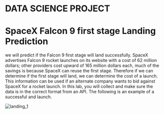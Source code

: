 # DATA SCIENCE PROJECT
# SpaceX Falcon 9 first stage Landing Prediction

<p>
we will predict if the Falcon 9 first stage will land successfully. SpaceX advertises Falcon 9 rocket launches on its website with a cost of 62 million dollars; other providers cost upward of 165 million dollars each, much of the savings is because SpaceX can reuse the first stage. Therefore if we can determine if the first stage will land, we can determine the cost of a launch. This information can be used if an alternate company wants to bid against SpaceX for a rocket launch. In this lab, you will collect and make sure the data is in the correct format from an API. The following is an example of a successful and launch.
</p>

![landing_1](https://user-images.githubusercontent.com/53977573/173598234-5f13b209-1185-4a05-8433-8b677c26a1fb.gif)
